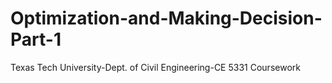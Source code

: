# Optimization-and-Making-Decision-Part-1
Texas Tech University-Dept. of Civil Engineering-CE 5331 Coursework
